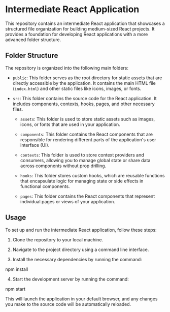 # Intermediate React Application

This repository contains an intermediate React application that showcases a structured file organization for building medium-sized React projects. It provides a foundation for developing React applications with a more advanced folder structure.

## Folder Structure

The repository is organized into the following main folders:

- `public`: This folder serves as the root directory for static assets that are directly accessible by the application. It contains the main HTML file (`index.html`) and other static files like icons, images, or fonts.

- `src`: This folder contains the source code for the React application. It includes components, contexts, hooks, pages, and other necessary files.

    - `assets`: This folder is used to store static assets such as images, icons, or fonts that are used in your application.

    - `components`: This folder contains the React components that are responsible for rendering different parts of the application's user interface (UI).

    - `contexts`: This folder is used to store context providers and consumers, allowing you to manage global state or share data across components without prop drilling.

    - `hooks`: This folder stores custom hooks, which are reusable functions that encapsulate logic for managing state or side effects in functional components.

    - `pages`: This folder contains the React components that represent individual pages or views of your application.

## Usage

To set up and run the intermediate React application, follow these steps:

1. Clone the repository to your local machine.

2. Navigate to the project directory using a command line interface.

3. Install the necessary dependencies by running the command:

npm install


4. Start the development server by running the command:

npm start


This will launch the application in your default browser, and any changes you make to the source code will be automatically reloaded.
